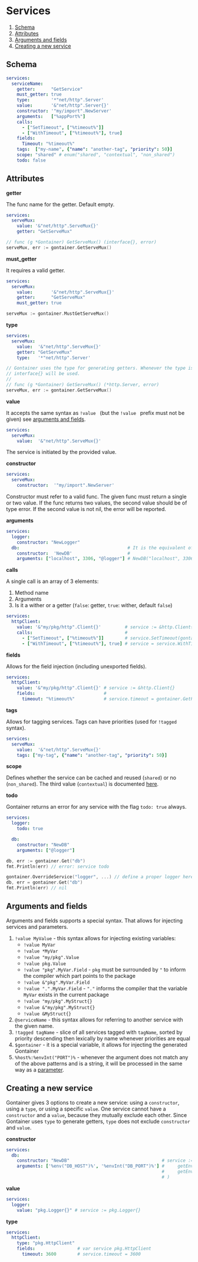# Services

1. [Schema](#schema)
2. [Attributes](#attributes)
3. [Arguments and fields](#arguments-and-fields)
4. [Creating a new service](#creating-a-new-service)

## Schema

```yaml
services:
  serviceName:
    getter:      "GetService"
    must_getter: true
    type:        '*"net/http".Server'
    value:       '&"net/http".Server{}'
    constructor: '"my/import".NewServer'
    arguments:   ["%appPort%"]
    calls:
      - ["SetTimeout", ["%timeout%"]]
      - ["WithTimeout", ["%timeout%"], true]
    fields:
      Timeout: "%timeout%"
    tags:  ["my-name", {"name": "another-tag", "priority": 50}]
    scope: "shared" # enum("shared", "contextual", "non_shared")
    todo: false
```

## Attributes

**getter**

The func name for the getter. Default empty.

```yaml
services:
  serveMux:
    value: '&"net/http".ServeMux{}'
    getter: "GetServeMux"
```

```go
// func (g *Gontainer) GetServeMux() (interface{}, error)
serveMux, err := gontainer.GetServeMux()
```

**must_getter**

It requires a valid getter.

```yaml
services:
  serveMux:
    value:       '&"net/http".ServeMux{}'
    getter:      "GetServeMux"
    must_getter: true
```

```go
serveMux := gontainer.MustGetServeMux()
```

**type**

```yaml
services:
  serveMux:
    value:  '&"net/http".ServeMux{}'
    getter: "GetServeMux"
    type:   '*"net/http".Server'
```

```go
// Gontainer uses the type for generating getters. Whenever the type is empty
// interface{} will be used.
//
// func (g *Gontainer) GetServeMux() (*http.Server, error)
serveMux, err := gontainer.GetServeMux()
```

**value**

It accepts the same syntax as `!value ` (but the `!value ` prefix must not be given) see [arguments and fields](#arguments-and-fields).

```yaml
services:
  serveMux:
    value:  '&"net/http".ServeMux{}'
```

The service is initiated by the provided value.

**constructor**

```yaml
services:
  serveMux:
    constructor:  '"my/import".NewServer'
```

Constructor must refer to a valid func. The given func must return a single or two value.
If the func returns two values, the second value should be of type error.
If the second value is not nil, the error will be reported.

**arguments**

```yaml
services:
  logger:
    constructor: "NewLogger"
  db:                                         # It is the equivalent of the following code:
    constructor:  'NewDB'                     #
    arguments: ["localhost", 3306, "@logger"] # NewDB("localhost", 3306, gontainer.Get("logger"))
```

**calls**

A single call is an array of 3 elements:

1. Method name
2. Arguments
3. Is it a wither or a getter (`false`: getter, `true`: wither, default `false`)

```yaml
services:
  httpClient:
    value: '&"my/pkg/http".Client{}'         # service := &http.Client{}
    calls:                                   #
      - ["SetTimeout", ["%timeout%"]]        # service.SetTimeout(gontainer.GetParam("timeout"))
      - ["WithTimeout", ["%timeout%"], true] # service = service.WithTimeout(gontainer.GetParam("timeout"))
```

**fields**

Allows for the field injection (including unexported fields).

```yaml
services:
  httpClient:
    value: '&"my/pkg/http".Client{}' # service := &http.Client{}
    fields:                          #
      timeout: "%timeout%"           # service.timeout = gontainer.GetParam("timeout")
```

**tags**

Allows for tagging services. Tags can have priorities (used for `!tagged` syntax).

```yaml
services:
  serveMux:
    value:  '&"net/http".ServeMux{}'
    tags: ["my-tag", {"name": "another-tag", "priority": 50}]
```

**scope**

Defines whether the service can be cached and reused (`shared`) or no (`non_shared`).
The third value (`contextual`) is documented [here](CONTEXTUAL_SCOPE.md).

**todo**

Gontainer returns an error for any service with the flag `todo: true` always.

```yaml
services:
  logger:
    todo: true

  db:
    constructor: "NewDB"
    arguments: ["@logger"]
```

```go
db, err := gontainer.Get("db")
fmt.Println(err) // error: service todo

gontainer.OverrideService("logger", ...) // define a proper logger here
db, err = gontainer.Get("db")
fmt.Println(err) // nil
```

## Arguments and fields

Arguments and fields supports a special syntax. That allows for injecting services and parameters.

1. `!value MyValue` -
    this syntax allows for injecting existing variables:
    * `!value MyVar`
    * `!value *MyVar`
    * `!value "my/pkg".Value`
    * `!value pkg.Value`
    * `!value "pkg".MyVar.Field` - `pkg` must be surrounded by `"` to inform the compiler which part points to the package
    * `!value &"pkg".MyVar.Field`
    * `!value ".".MyVar.Field` - `"."` informs the compiler that the variable `MyVar` exists in the current package
    * `!value "my/pkg".MyStruct{}`
    * `!value &"my/pkg".MyStruct{}`
    * `!value &MyStruct{}`
2. `@serviceName` -
   this syntax allows for referring to another service with the given name.
3. `!tagged tagName` - slice of all services tagged with `tagName`, sorted by priority descending then lexically by name whenever priorities are equal
4. `$gontainer` - it is a special variable, it allows for injecting the generated Gontainer
5. `%host%:%envInt("PORT")%` - whenever the argument does not match any of the above patterns and is a string,
it will be processed in the same way as a [parameter](PARAMETERS.md).

## Creating a new service

Gontainer gives 3 options to create a new service: using a `constructor`, using a `type`, or using a specific `value`.
One service cannot have a `constructor` and a `value`, because they mutually exclude each other.
Since Gontainer uses `type` to generate getters, `type` does not exclude `constructor` and `value`.

**constructor**

```yaml
services:
  db:
    constructor: "NewDB"                                   # service := NewDB(
    arguments: ['%env("DB_HOST")%', '%envInt("DB_PORT")%'] #     getEnv("DB_HOST"),
                                                           #     getEnv("DB_PORT"),
                                                           # )
```

**value**

```yaml
services:
  logger:
    value: "pkg.Logger{}" # service := pkg.Logger{}
```

**type**

```yaml
services:
  httpClient:
    type: "pkg.HttpClient"
    fields:                # var service pkg.HttpClient
      timeout: 3600        # service.timeout = 3600
```

